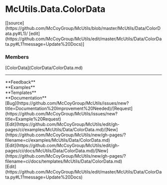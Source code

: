 # <a id="McUtils.Data.ColorData">McUtils.Data.ColorData</a> 
<div class="docs-source-link" markdown="1">
[[source](https://github.com/McCoyGroup/McUtils/blob/master/McUtils/Data/ColorData.py#L1)/
[edit](https://github.com/McCoyGroup/McUtils/edit/master/McUtils/Data/ColorData.py#L1?message=Update%20Docs)]
</div>
    


### Members
<div class="container alert alert-secondary bg-light">
  <div class="row">
   <div class="col" markdown="1">
[ColorData](ColorData/ColorData.md)   
</div>
   <div class="col" markdown="1">
   
</div>
   <div class="col" markdown="1">
   
</div>
</div>
</div>













---


<div markdown="1" class="text-secondary">
<div class="container">
  <div class="row">
   <div class="col" markdown="1">
**Feedback**   
</div>
   <div class="col" markdown="1">
**Examples**   
</div>
   <div class="col" markdown="1">
**Templates**   
</div>
   <div class="col" markdown="1">
**Documentation**   
</div>
   <div class="col" markdown="1">
   
</div>
   <div class="col" markdown="1">
   
</div>
   <div class="col" markdown="1">
   
</div>
</div>
  <div class="row">
   <div class="col" markdown="1">
[Bug](https://github.com/McCoyGroup/McUtils/issues/new?title=Documentation%20Improvement%20Needed)/[Request](https://github.com/McCoyGroup/McUtils/issues/new?title=Example%20Request)   
</div>
   <div class="col" markdown="1">
[Edit](https://github.com/McCoyGroup/McUtils/edit/gh-pages/ci/examples/McUtils/Data/ColorData.md)/[New](https://github.com/McCoyGroup/McUtils/new/gh-pages/?filename=ci/examples/McUtils/Data/ColorData.md)   
</div>
   <div class="col" markdown="1">
[Edit](https://github.com/McCoyGroup/McUtils/edit/gh-pages/ci/docs/McUtils/Data/ColorData.md)/[New](https://github.com/McCoyGroup/McUtils/new/gh-pages/?filename=ci/docs/templates/McUtils/Data/ColorData.md)   
</div>
   <div class="col" markdown="1">
[Edit](https://github.com/McCoyGroup/McUtils/edit/master/McUtils/Data/ColorData.py#L1?message=Update%20Docs)   
</div>
   <div class="col" markdown="1">
   
</div>
   <div class="col" markdown="1">
   
</div>
   <div class="col" markdown="1">
   
</div>
</div>
</div>
</div>